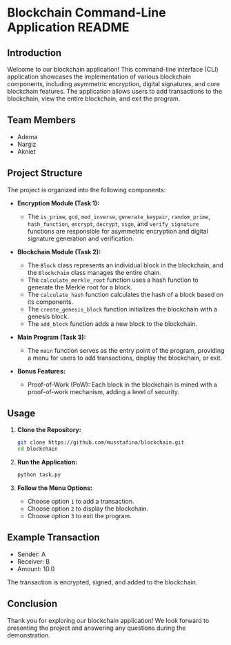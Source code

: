 # Blockchain Command-Line Application README

## Introduction

Welcome to our blockchain application! This command-line interface (CLI) application showcases the implementation of various blockchain components, including asymmetric encryption, digital signatures, and core blockchain features. The application allows users to add transactions to the blockchain, view the entire blockchain, and exit the program.

## Team Members

- Adema
- Nargiz
- Akniet

## Project Structure

The project is organized into the following components:

- **Encryption Module (Task 1):**
  - The `is_prime`, `gcd`, `mod_inverse`, `generate_keypair`, `random_prime`, `hash_function`, `encrypt`, `decrypt`, `sign`, and `verify_signature` functions are responsible for asymmetric encryption and digital signature generation and verification.

- **Blockchain Module (Task 2):**
  - The `Block` class represents an individual block in the blockchain, and the `Blockchain` class manages the entire chain.
  - The `calculate_merkle_root` function uses a hash function to generate the Merkle root for a block.
  - The `calculate_hash` function calculates the hash of a block based on its components.
  - The `create_genesis_block` function initializes the blockchain with a genesis block.
  - The `add_block` function adds a new block to the blockchain.

- **Main Program (Task 3):**
  - The `main` function serves as the entry point of the program, providing a menu for users to add transactions, display the blockchain, or exit.
- **Bonus Features:**
  - Proof-of-Work (PoW): Each block in the blockchain is mined with a proof-of-work mechanism, adding a level of security.

## Usage

1. **Clone the Repository:**
   ```bash
   git clone https://github.com/musstafina/blockchain.git
   cd blockchain
   ```

2. **Run the Application:**
   ```bash
   python task.py
   ```

3. **Follow the Menu Options:**
   - Choose option `1` to add a transaction.
   - Choose option `2` to display the blockchain.
   - Choose option `3` to exit the program.

## Example Transaction

- Sender: A
- Receiver: B
- Amount: 10.0

The transaction is encrypted, signed, and added to the blockchain.

## Conclusion

Thank you for exploring our blockchain application! We look forward to presenting the project and answering any questions during the demonstration.
